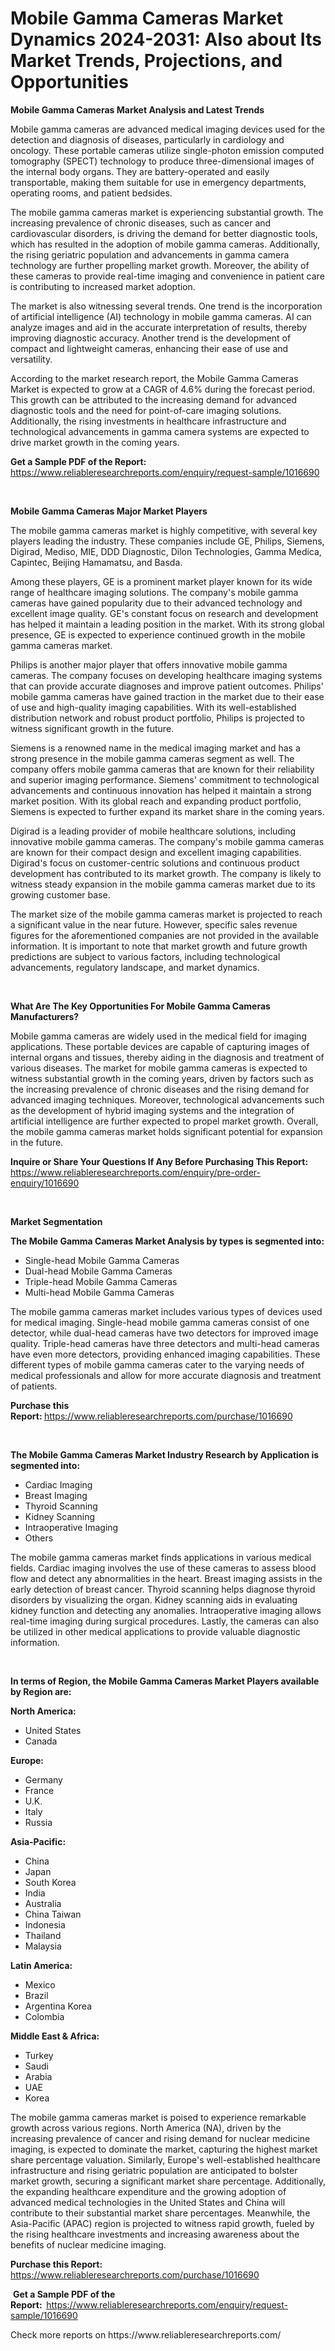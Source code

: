 <p><h1>Mobile Gamma Cameras Market Dynamics 2024-2031: Also about Its Market Trends, Projections, and Opportunities</h1></p><p><strong>Mobile Gamma Cameras Market Analysis and Latest Trends</strong></p>
<p><p>Mobile gamma cameras are advanced medical imaging devices used for the detection and diagnosis of diseases, particularly in cardiology and oncology. These portable cameras utilize single-photon emission computed tomography (SPECT) technology to produce three-dimensional images of the internal body organs. They are battery-operated and easily transportable, making them suitable for use in emergency departments, operating rooms, and patient bedsides.</p><p>The mobile gamma cameras market is experiencing substantial growth. The increasing prevalence of chronic diseases, such as cancer and cardiovascular disorders, is driving the demand for better diagnostic tools, which has resulted in the adoption of mobile gamma cameras. Additionally, the rising geriatric population and advancements in gamma camera technology are further propelling market growth. Moreover, the ability of these cameras to provide real-time imaging and convenience in patient care is contributing to increased market adoption.</p><p>The market is also witnessing several trends. One trend is the incorporation of artificial intelligence (AI) technology in mobile gamma cameras. AI can analyze images and aid in the accurate interpretation of results, thereby improving diagnostic accuracy. Another trend is the development of compact and lightweight cameras, enhancing their ease of use and versatility.</p><p>According to the market research report, the Mobile Gamma Cameras Market is expected to grow at a CAGR of 4.6% during the forecast period. This growth can be attributed to the increasing demand for advanced diagnostic tools and the need for point-of-care imaging solutions. Additionally, the rising investments in healthcare infrastructure and technological advancements in gamma camera systems are expected to drive market growth in the coming years.</p></p>
<p><strong>Get a Sample PDF of the Report:&nbsp;</strong> <a href="https://www.reliableresearchreports.com/enquiry/request-sample/1016690">https://www.reliableresearchreports.com/enquiry/request-sample/1016690</a></p>
<p>&nbsp;</p>
<p><strong>Mobile Gamma Cameras Major Market Players</strong></p>
<p><p>The mobile gamma cameras market is highly competitive, with several key players leading the industry. These companies include GE, Philips, Siemens, Digirad, Mediso, MIE, DDD Diagnostic, Dilon Technologies, Gamma Medica, Capintec, Beijing Hamamatsu, and Basda.</p><p>Among these players, GE is a prominent market player known for its wide range of healthcare imaging solutions. The company's mobile gamma cameras have gained popularity due to their advanced technology and excellent image quality. GE's constant focus on research and development has helped it maintain a leading position in the market. With its strong global presence, GE is expected to experience continued growth in the mobile gamma cameras market.</p><p>Philips is another major player that offers innovative mobile gamma cameras. The company focuses on developing healthcare imaging systems that can provide accurate diagnoses and improve patient outcomes. Philips' mobile gamma cameras have gained traction in the market due to their ease of use and high-quality imaging capabilities. With its well-established distribution network and robust product portfolio, Philips is projected to witness significant growth in the future.</p><p>Siemens is a renowned name in the medical imaging market and has a strong presence in the mobile gamma cameras segment as well. The company offers mobile gamma cameras that are known for their reliability and superior imaging performance. Siemens' commitment to technological advancements and continuous innovation has helped it maintain a strong market position. With its global reach and expanding product portfolio, Siemens is expected to further expand its market share in the coming years.</p><p>Digirad is a leading provider of mobile healthcare solutions, including innovative mobile gamma cameras. The company's mobile gamma cameras are known for their compact design and excellent imaging capabilities. Digirad's focus on customer-centric solutions and continuous product development has contributed to its market growth. The company is likely to witness steady expansion in the mobile gamma cameras market due to its growing customer base.</p><p>The market size of the mobile gamma cameras market is projected to reach a significant value in the near future. However, specific sales revenue figures for the aforementioned companies are not provided in the available information. It is important to note that market growth and future growth predictions are subject to various factors, including technological advancements, regulatory landscape, and market dynamics.</p></p>
<p>&nbsp;</p>
<p><strong>What Are The Key Opportunities For Mobile Gamma Cameras Manufacturers?</strong></p>
<p><p>Mobile gamma cameras are widely used in the medical field for imaging applications. These portable devices are capable of capturing images of internal organs and tissues, thereby aiding in the diagnosis and treatment of various diseases. The market for mobile gamma cameras is expected to witness substantial growth in the coming years, driven by factors such as the increasing prevalence of chronic diseases and the rising demand for advanced imaging techniques. Moreover, technological advancements such as the development of hybrid imaging systems and the integration of artificial intelligence are further expected to propel market growth. Overall, the mobile gamma cameras market holds significant potential for expansion in the future.</p></p>
<p><strong>Inquire or Share Your Questions If Any Before Purchasing This Report:</strong> <a href="https://www.reliableresearchreports.com/enquiry/pre-order-enquiry/1016690">https://www.reliableresearchreports.com/enquiry/pre-order-enquiry/1016690</a></p>
<p>&nbsp;</p>
<p><strong>Market Segmentation</strong></p>
<p><strong>The Mobile Gamma Cameras Market Analysis by types is segmented into:</strong></p>
<p><ul><li>Single-head Mobile Gamma Cameras</li><li>Dual-head Mobile Gamma Cameras</li><li>Triple-head Mobile Gamma Cameras</li><li>Multi-head Mobile Gamma Cameras</li></ul></p>
<p><p>The mobile gamma cameras market includes various types of devices used for medical imaging. Single-head mobile gamma cameras consist of one detector, while dual-head cameras have two detectors for improved image quality. Triple-head cameras have three detectors and multi-head cameras have even more detectors, providing enhanced imaging capabilities. These different types of mobile gamma cameras cater to the varying needs of medical professionals and allow for more accurate diagnosis and treatment of patients.</p></p>
<p><strong>Purchase this Report:&nbsp;</strong><a href="https://www.reliableresearchreports.com/purchase/1016690">https://www.reliableresearchreports.com/purchase/1016690</a></p>
<p>&nbsp;</p>
<p><strong>The Mobile Gamma Cameras Market Industry Research by Application is segmented into:</strong></p>
<p><ul><li>Cardiac Imaging</li><li>Breast Imaging</li><li>Thyroid Scanning</li><li>Kidney Scanning</li><li>Intraoperative Imaging</li><li>Others</li></ul></p>
<p><p>The mobile gamma cameras market finds applications in various medical fields. Cardiac imaging involves the use of these cameras to assess blood flow and detect any abnormalities in the heart. Breast imaging assists in the early detection of breast cancer. Thyroid scanning helps diagnose thyroid disorders by visualizing the organ. Kidney scanning aids in evaluating kidney function and detecting any anomalies. Intraoperative imaging allows real-time imaging during surgical procedures. Lastly, the cameras can also be utilized in other medical applications to provide valuable diagnostic information.</p></p>
<p>&nbsp;</p>
<p><strong>In terms of Region, the Mobile Gamma Cameras Market Players available by Region are:</strong></p>
<p>
    <p> <strong> North America: </strong>
        <ul>
            <li>United States</li>
            <li>Canada</li>
        </ul>
        </p> 
    <p> <strong> Europe: </strong>
        <ul>
            <li>Germany</li>
            <li>France</li>
            <li>U.K.</li>
            <li>Italy</li>
            <li>Russia</li>
        </ul>
        </p> 
    <p> <strong> Asia-Pacific: </strong>
        <ul>
            <li>China</li>
            <li>Japan</li>
            <li>South Korea</li>
            <li>India</li>
            <li>Australia</li>
            <li>China Taiwan</li>
            <li>Indonesia</li>
            <li>Thailand</li>
            <li>Malaysia</li>
        </ul>
        </p> 
    <p> <strong> Latin America: </strong>
        <ul>
            <li>Mexico</li>
            <li>Brazil</li>
            <li>Argentina Korea</li>
            <li>Colombia</li>
        </ul>
        </p> 
    <p> <strong> Middle East & Africa: </strong>
        <ul>
            <li>Turkey</li>
            <li>Saudi</li>
            <li>Arabia</li>
            <li>UAE</li>
            <li>Korea</li>
        </ul>
    </p>
    </p>
<p><p>The mobile gamma cameras market is poised to experience remarkable growth across various regions. North America (NA), driven by the increasing prevalence of cancer and rising demand for nuclear medicine imaging, is expected to dominate the market, capturing the highest market share percentage valuation. Similarly, Europe's well-established healthcare infrastructure and rising geriatric population are anticipated to bolster market growth, securing a significant market share percentage. Additionally, the expanding healthcare expenditure and the growing adoption of advanced medical technologies in the United States and China will contribute to their substantial market share percentages. Meanwhile, the Asia-Pacific (APAC) region is projected to witness rapid growth, fueled by the rising healthcare investments and increasing awareness about the benefits of nuclear medicine imaging.</p></p>
<p><strong>Purchase this Report: </strong><a href="https://www.reliableresearchreports.com/purchase/1016690">https://www.reliableresearchreports.com/purchase/1016690</a></p>
<p>&nbsp;<strong>Get a Sample PDF of the Report:&nbsp;&nbsp;</strong><a href="https://www.reliableresearchreports.com/enquiry/request-sample/1016690">https://www.reliableresearchreports.com/enquiry/request-sample/1016690</a></p>
<p><strong></strong></p>
<p>Check more reports on https://www.reliableresearchreports.com/</p>